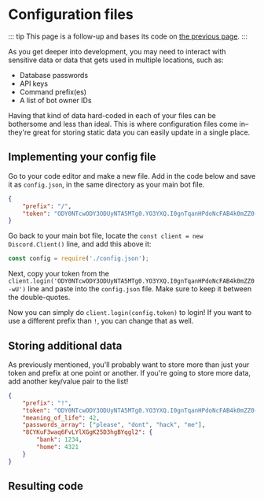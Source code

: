 # Configuration files

::: tip
This page is a follow-up and bases its code on [the previous page](/creating-your-bot/).
:::

As you get deeper into development, you may need to interact with sensitive data or data that gets used in multiple locations, such as:

* Database passwords
* API keys
* Command prefix(es)
* A list of bot owner IDs

Having that kind of data hard-coded in each of your files can be bothersome and less than ideal. This is where configuration files come in–they're great for storing static data you can easily update in a single place.

## Implementing your config file

Go to your code editor and make a new file. Add in the code below and save it as `config.json`, in the same directory as your main bot file.

```json
{
	"prefix": "/",
	"token": "ODY0NTcwODY3ODUyNTA5MTg0.YO3YXQ.I0gnTqanHPdoNcFAB4k0mZZ0-wU"
}
```

Go back to your main bot file, locate the `const client = new Discord.Client()` line, and add this above it:

```js
const config = require('./config.json');
```

Next, copy your token from the `client.login('ODY0NTcwODY3ODUyNTA5MTg0.YO3YXQ.I0gnTqanHPdoNcFAB4k0mZZ0-wU')` line and paste into the `config.json` file. Make sure to keep it between the double-quotes.

Now you can simply do `client.login(config.token)` to login! If you want to use a different prefix than `!`, you can change that as well.

## Storing additional data

As previously mentioned, you'll probably want to store more than just your token and prefix at one point or another. If you're going to store more data, add another key/value pair to the list!

```json
{
	"prefix": "!",
	"token": "ODY0NTcwODY3ODUyNTA5MTg0.YO3YXQ.I0gnTqanHPdoNcFAB4k0mZZ0-wU",
	"meaning_of_life": 42,
	"passwords_array": ["please", "dont", "hack", "me"],
	"8CYKuF3waq6FvLYlXGgK25D3hgBYqgl2": {
		"bank": 1234,
		"home": 4321
	}
}
```

## Resulting code

<resulting-code />
